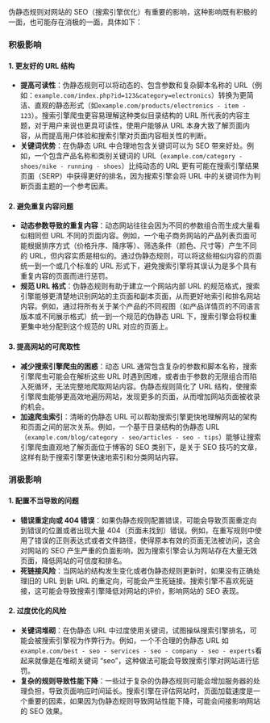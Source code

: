 



伪静态规则对网站的 SEO（搜索引擎优化）有重要的影响，这种影响既有积极的一面，也可能存在消极的一面，具体如下：

### 积极影响

#### 1. 更友好的 URL 结构

- **提高可读性**：伪静态规则可以将动态的、包含参数和复杂脚本名称的 URL（例如：`example.com/index.php?id=123&category=electronics`）转换为更简洁、直观的静态形式（如`example.com/products/electronics - item - 123`）。搜索引擎爬虫更容易理解这种类似目录结构的 URL 所代表的内容主题，对于用户来说也更具可读性，使用户能够从 URL 本身大致了解页面内容，从而提高用户体验和搜索引擎对页面内容相关性的判断。
- **关键词优势**：在伪静态 URL 中合理地包含关键词可以为 SEO 带来好处。例如，一个包含产品名称和类别关键词的 URL（`example.com/category - shoes/nike - running - shoes`）比纯动态的 URL 更有可能在搜索引擎结果页面（SERP）中获得更好的排名，因为搜索引擎会将 URL 中的关键词作为判断页面主题的一个参考因素。

#### 2. 避免重复内容问题

- **动态参数导致的重复内容**：动态网站往往会因为不同的参数组合而生成大量看似相同但 URL 不同的页面内容。例如，一个电子商务网站的产品列表页面可能根据排序方式（价格升序、降序等）、筛选条件（颜色、尺寸等）产生不同的 URL，但内容实质是相似的。通过伪静态规则，可以将这些相似内容的页面统一到一个或几个标准的 URL 形式下，避免搜索引擎将其误认为是多个具有重复内容的页面而进行惩罚。
- **规范 URL 格式**：伪静态规则有助于建立一个网站内部 URL 的规范格式，搜索引擎能够更清楚地识别网站的主页面和副本页面，从而更好地索引和排名网站内容。例如，通过将所有关于某个产品的不同视图（如产品详情页的不同语言版本或不同展示格式）统一到一个规范的伪静态 URL 下，搜索引擎会将权重更集中地分配到这个规范的 URL 对应的页面上。

#### 3. 提高网站的可爬取性

- **减少搜索引擎爬虫的困惑**：动态 URL 通常包含复杂的参数和脚本名称，搜索引擎爬虫可能会在解析这些 URL 时遇到困难，或者由于参数的无限组合而陷入死循环，无法完整地爬取网站内容。伪静态规则简化了 URL 结构，使搜索引擎爬虫能够更高效地遍历网站，发现更多的页面，从而增加网站页面被收录的机会。
- **加速爬虫索引**：清晰的伪静态 URL 可以帮助搜索引擎更快地理解网站的架构和页面之间的层次关系。例如，一个基于目录结构的伪静态 URL（`example.com/blog/category - seo/articles - seo - tips`）能够让搜索引擎爬虫直观地了解页面位于博客的 SEO 类别下，是关于 SEO 技巧的文章，这样有助于搜索引擎更快速地索引和分类网站内容。

### 消极影响

#### 1. 配置不当导致的问题

- **错误重定向或 404 错误**：如果伪静态规则配置错误，可能会导致页面重定向到错误的位置或者出现大量 404（页面未找到）错误。例如，在重写规则中使用了错误的正则表达式或者文件路径，使得原本有效的页面无法被访问，这会对网站的 SEO 产生严重的负面影响，因为搜索引擎会认为网站存在大量无效页面，降低网站的可信度和排名。
- **死链接风险**：当网站的结构发生变化或者伪静态规则更新时，如果没有正确处理旧的 URL 到新 URL 的重定向，可能会产生死链接。搜索引擎不喜欢死链接，这可能会导致搜索引擎降低对网站的评价，影响网站的 SEO 表现。

#### 2. 过度优化的风险

- **关键词堆砌**：在伪静态 URL 中过度使用关键词，试图操纵搜索引擎排名，可能会被搜索引擎视为作弊行为。例如，一个不合理的伪静态 URL 如`example.com/best - seo - services - seo - company - seo - experts`看起来就像是在堆砌关键词 “seo”，这种做法可能会导致搜索引擎对网站进行惩罚。
- **复杂的规则导致性能下降**：一些过于复杂的伪静态规则可能会增加服务器的处理负担，导致页面响应时间延长。搜索引擎在评估网站时，页面加载速度是一个重要的因素，如果因为伪静态规则导致网站性能下降，可能会间接影响网站的 SEO 效果。